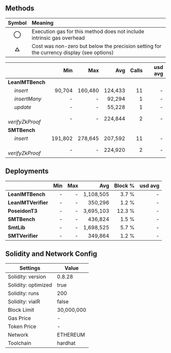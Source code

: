 ## Methods

| **Symbol** | **Meaning**                                                                              |
| :--------: | :--------------------------------------------------------------------------------------- |
|   **◯**    | Execution gas for this method does not include intrinsic gas overhead                    |
|   **△**    | Cost was non-zero but below the precision setting for the currency display (see options) |

|                        |     Min |     Max |     Avg | Calls | usd avg |
| :--------------------- | ------: | ------: | ------: | ----: | ------: |
| **LeanIMTBench**       |         |         |         |       |         |
|        *insert*        |  90,704 | 160,480 | 124,433 |    11 |       - |
|        *insertMany*    |       - |       - |  92,294 |     1 |       - |
|        *update*        |       - |       - |  55,228 |     1 |       - |
|        *verifyZkProof* |       - |       - | 224,844 |     2 |       - |
| **SMTBench**           |         |         |         |       |         |
|        *insert*        | 191,802 | 278,645 | 207,592 |    11 |       - |
|        *verifyZkProof* |       - |       - | 224,920 |     2 |       - |

## Deployments

|                     | Min | Max |       Avg | Block % | usd avg |
| :------------------ | --: | --: | --------: | ------: | ------: |
| **LeanIMTBench**    |   - |   - | 1,108,505 |   3.7 % |       - |
| **LeanIMTVerifier** |   - |   - |   350,296 |   1.2 % |       - |
| **PoseidonT3**      |   - |   - | 3,695,103 |  12.3 % |       - |
| **SMTBench**        |   - |   - |   436,824 |   1.5 % |       - |
| **SmtLib**          |   - |   - | 1,698,525 |   5.7 % |       - |
| **SMTVerifier**     |   - |   - |   349,864 |   1.2 % |       - |

## Solidity and Network Config

| **Settings**        | **Value**  |
| ------------------- | ---------- |
| Solidity: version   | 0.8.28     |
| Solidity: optimized | true       |
| Solidity: runs      | 200        |
| Solidity: viaIR     | false      |
| Block Limit         | 30,000,000 |
| Gas Price           | -          |
| Token Price         | -          |
| Network             | ETHEREUM   |
| Toolchain           | hardhat    |
